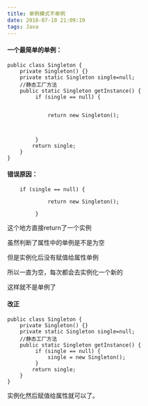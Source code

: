 ```yaml
---
title: 单例模式不单例
date: 2018-07-10 21:09:19
tags: Java
---
```

#### 一个最简单的单例：
```
public class Singleton {  
    private Singleton() {}  
    private static Singleton single=null;  
    //静态工厂方法   
    public static Singleton getInstance() {  
         if (single == null) {    
         
         
             return new Singleton();  
             
             
             
         }    
        return single;  
    }  
}  
```
#### 错误原因：
```
    if (single == null) {    
         
             return new Singleton();  
             
         }  

```
这个地方直接return了一个实例

虽然判断了属性中的单例是不是为空

但是实例化后没有赋值给属性单例

所以一直为空，每次都会去实例化一个新的

这样就不是单例了
#### 改正
```
public class Singleton {  
    private Singleton() {}  
    private static Singleton single=null;  
    //静态工厂方法   
    public static Singleton getInstance() {  
         if (single == null) {    
             single = new Singleton();  
         }    
        return single;  
    }  
}  
```
实例化然后赋值给属性就可以了。